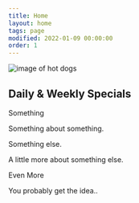 ```yaml
---
title: Home
layout: home
tags: page
modified: 2022-01-09 00:00:00
order: 1
---
```

<div class="max-w-7xl mx-auto text-xl text-center mb-20">
    <div class="grid md:grid-cols-12 max-w-7xl px-2 md:px-4  mx-auto mt-20 mb-40 ">
        <div class="md:col-span-6 mx-auto">
            <img src="/images/quesadillas.jpg" class="mx-auto shadow-lg rounded " alt="image of hot dogs" title="Big J's Convenience">
        </div>
        <div class="md:col-span-6 mx-auto text-center">
            <h2 class=" text-3xl md:text-4xl mt-10 md:mt-0 mb-4 md:mb-10 font-bold mx-auto">Daily &amp; Weekly Specials</h2>
            <p class="text-xl leading-relaxed text-green-700 font-bold uppercase">Something</p>
            <p class="px-4 md:px-14">Something about something.</p>
            <p class="text-xl leading-relaxed text-green-700 font-bold mt-4 md:mt-10 uppercase">Something else.</p>
            <p class="px-4 md:px-14">A little more about something else.</p>
            <p class="text-xl leading-relaxed text-green-700 font-bold mt-4 md:mt-10 uppercase">Even More</p>
            <p class="px-4 md:px-14">You probably get the idea..</p>
        </div>
        <div>
        </div>
    </div>
</div>
